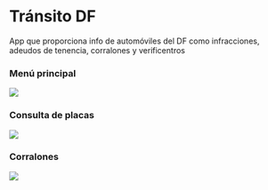 Tránsito DF
===========

App que proporciona info de automóviles del DF como infracciones, adeudos de tenencia, corralones y verificentros

### Menú principal
<img src="https://raw.githubusercontent.com/mandroslabs/transito-df/master/doc/1.png">

### Consulta de placas
<img src="https://raw.githubusercontent.com/mandroslabs/transito-df/master/doc/2.png">

### Corralones
<img src="https://raw.githubusercontent.com/mandroslabs/transito-df/master/doc/3.png">
